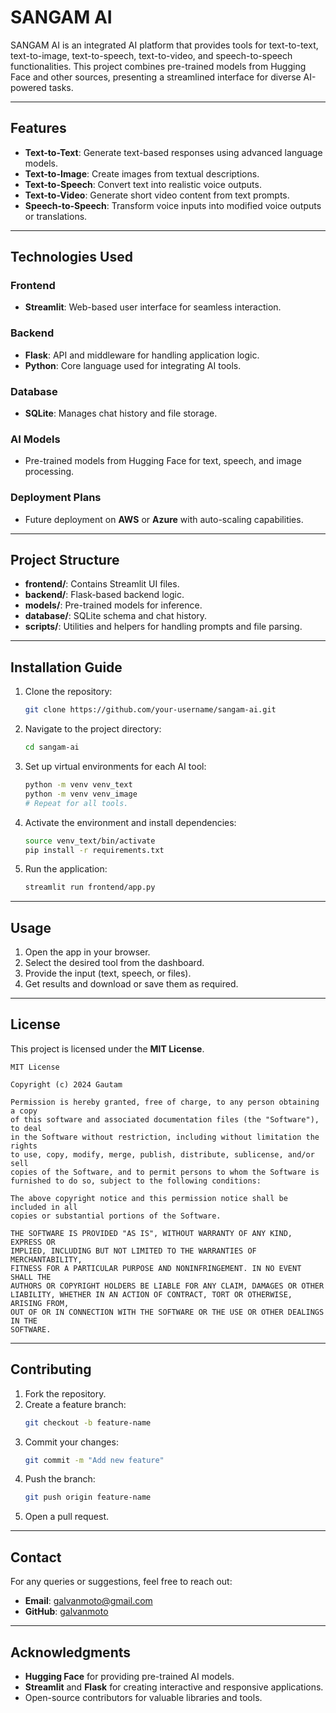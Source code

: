
# SANGAM AI

SANGAM AI is an integrated AI platform that provides tools for text-to-text, text-to-image, text-to-speech, text-to-video, and speech-to-speech functionalities. This project combines pre-trained models from Hugging Face and other sources, presenting a streamlined interface for diverse AI-powered tasks.

---

## **Features**

- **Text-to-Text**: Generate text-based responses using advanced language models.
- **Text-to-Image**: Create images from textual descriptions.
- **Text-to-Speech**: Convert text into realistic voice outputs.
- **Text-to-Video**: Generate short video content from text prompts.
- **Speech-to-Speech**: Transform voice inputs into modified voice outputs or translations.

---

## **Technologies Used**

### **Frontend**
- **Streamlit**: Web-based user interface for seamless interaction.

### **Backend**
- **Flask**: API and middleware for handling application logic.
- **Python**: Core language used for integrating AI tools.

### **Database**
- **SQLite**: Manages chat history and file storage.

### **AI Models**
- Pre-trained models from Hugging Face for text, speech, and image processing.

### **Deployment Plans**
- Future deployment on **AWS** or **Azure** with auto-scaling capabilities.

---

## **Project Structure**

- **frontend/**: Contains Streamlit UI files.
- **backend/**: Flask-based backend logic.
- **models/**: Pre-trained models for inference.
- **database/**: SQLite schema and chat history.
- **scripts/**: Utilities and helpers for handling prompts and file parsing.

---

## **Installation Guide**

1. Clone the repository:
   ```bash
   git clone https://github.com/your-username/sangam-ai.git
   ```

2. Navigate to the project directory:
   ```bash
   cd sangam-ai
   ```

3. Set up virtual environments for each AI tool:
   ```bash
   python -m venv venv_text
   python -m venv venv_image
   # Repeat for all tools.
   ```

4. Activate the environment and install dependencies:
   ```bash
   source venv_text/bin/activate
   pip install -r requirements.txt
   ```

5. Run the application:
   ```bash
   streamlit run frontend/app.py
   ```

---

## **Usage**

1. Open the app in your browser.
2. Select the desired tool from the dashboard.
3. Provide the input (text, speech, or files).
4. Get results and download or save them as required.

---

## **License**

This project is licensed under the **MIT License**.

```
MIT License

Copyright (c) 2024 Gautam

Permission is hereby granted, free of charge, to any person obtaining a copy
of this software and associated documentation files (the "Software"), to deal
in the Software without restriction, including without limitation the rights
to use, copy, modify, merge, publish, distribute, sublicense, and/or sell
copies of the Software, and to permit persons to whom the Software is
furnished to do so, subject to the following conditions:

The above copyright notice and this permission notice shall be included in all
copies or substantial portions of the Software.

THE SOFTWARE IS PROVIDED "AS IS", WITHOUT WARRANTY OF ANY KIND, EXPRESS OR
IMPLIED, INCLUDING BUT NOT LIMITED TO THE WARRANTIES OF MERCHANTABILITY,
FITNESS FOR A PARTICULAR PURPOSE AND NONINFRINGEMENT. IN NO EVENT SHALL THE
AUTHORS OR COPYRIGHT HOLDERS BE LIABLE FOR ANY CLAIM, DAMAGES OR OTHER
LIABILITY, WHETHER IN AN ACTION OF CONTRACT, TORT OR OTHERWISE, ARISING FROM,
OUT OF OR IN CONNECTION WITH THE SOFTWARE OR THE USE OR OTHER DEALINGS IN THE
SOFTWARE.
```

---

## **Contributing**

1. Fork the repository.
2. Create a feature branch:
   ```bash
   git checkout -b feature-name
   ```
3. Commit your changes:
   ```bash
   git commit -m "Add new feature"
   ```
4. Push the branch:
   ```bash
   git push origin feature-name
   ```
5. Open a pull request.

---

## **Contact**

For any queries or suggestions, feel free to reach out:
- **Email**: [galvanmoto@gmail.com](mailto:galvanmoto@gmail.com.com)
- **GitHub**: [galvanmoto](https://github.com/galvanmoto)

---

## **Acknowledgments**

- **Hugging Face** for providing pre-trained AI models.
- **Streamlit** and **Flask** for creating interactive and responsive applications.
- Open-source contributors for valuable libraries and tools.
